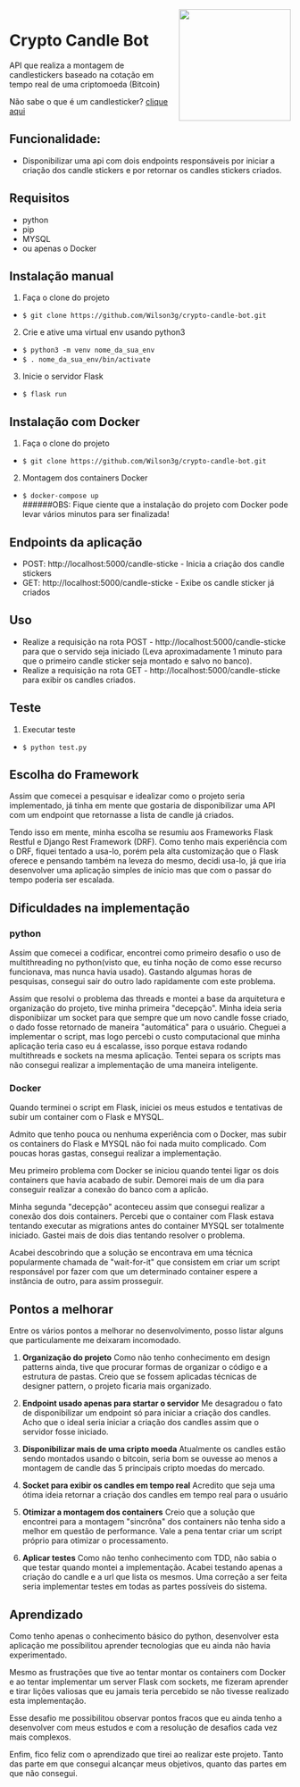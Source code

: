 <img src="https://www.pikpng.com/pngl/m/246-2466980_cryptocurrency-png-bitcoin-cloud-clipart.png" align="right" width="200"/>

# Crypto Candle Bot
API que realiza a montagem de candlestickers baseado na cotação em tempo real de uma criptomoeda (Bitcoin)

Não sabe o que é um candlesticker? <a href="https://pt.wikipedia.org/wiki/Candlestick">clique aqui</a>

## Funcionalidade:
- Disponibilizar uma api com dois endpoints responsáveis por iniciar a criação dos candle stickers e por retornar os candles stickers criados.<br>

## Requisitos

- python <br>
- pip <br>
- MYSQL <br>
- ou apenas o Docker <br>

## Instalação manual

1) Faça o clone do projeto<br>
- ```$ git clone https://github.com/Wilson3g/crypto-candle-bot.git```<br>

2) Crie e ative uma virtual env usando python3<br>
- ```$ python3 -m venv nome_da_sua_env```<br>
- ```$ . nome_da_sua_env/bin/activate```<br>

3) Inicie o servidor Flask
- ```$ flask run```<br>

## Instalação com Docker
1) Faça o clone do projeto<br>
- ```$ git clone https://github.com/Wilson3g/crypto-candle-bot.git```<br>

2) Montagem dos containers Docker<br>
- ```$ docker-compose up```<br>
######OBS: Fique ciente que a instalação do projeto com Docker pode levar vários minutos para ser finalizada!


## Endpoints da aplicação
- POST: http://localhost:5000/candle-sticke - Inicia a criação dos candle stickers
- GET: http://localhost:5000/candle-sticke - Exibe os candle sticker já criados

## Uso
- Realize a requisição na rota POST - http://localhost:5000/candle-sticke para que o servido seja iniciado (Leva aproximadamente 1 minuto para que o primeiro candle sticker seja montado e salvo no banco).
- Realize a requisição na rota GET - http://localhost:5000/candle-sticke para exibir os candles criados.

## Teste
1) Executar teste<br>
- ```$ python test.py```<br>

## Escolha do Framework
Assim que comecei a pesquisar e idealizar como o projeto seria implementado, já tinha em mente que gostaria de disponibilizar uma API com um endpoint que retornasse a lista de candle já criados.

Tendo isso em mente, minha escolha se resumiu aos Frameworks Flask Restful e Django Rest Framework (DRF). Como tenho mais experiência com o DRF, fiquei tentado a usa-lo, porém pela alta customização que o Flask oferece e pensando também na leveza do mesmo, decidi usa-lo, já que iria desenvolver uma aplicação simples de início mas que com o passar do tempo poderia ser escalada.

## Dificuldades na implementação

### python

Assim que comecei a codificar, encontrei como primeiro desafio o uso de multithreading no python(visto que, eu tinha noção de como esse recurso funcionava, mas nunca havia usado). Gastando algumas horas de pesquisas, consegui sair do outro lado rapidamente com este problema.

Assim que resolvi o problema das threads e montei a base da arquitetura e organização do projeto, tive minha primeira "decepção". Minha ideia seria disponibiizar um socket para que sempre que um novo candle fosse criado, o dado fosse retornado de maneira "automática" para o usuário. Cheguei a implementar o script, mas logo percebi o custo computacional que minha aplicação teria caso eu á escalasse, isso porque estava rodando multithreads e sockets na mesma aplicação. Tentei separa os scripts mas não consegui realizar a implementação de uma maneira inteligente.

### Docker
Quando terminei o script em Flask, iniciei os meus estudos e tentativas de subir um container com o Flask e MYSQL.

Admito que tenho pouca ou nenhuma experiência com o Docker, mas subir os containers do Flask e MYSQL não foi nada muito complicado. Com poucas horas gastas, consegui realizar a implementação.

Meu primeiro problema com Docker se iniciou quando tentei ligar os dois containers que havia acabado de subir. Demorei mais de um dia para conseguir realizar a conexão do banco com a aplicão. 

Minha segunda "decepção" aconteceu assim que consegui realizar a conexão dos dois containers. Percebi que o container com Flask estava tentando executar as migrations antes do container MYSQL ser totalmente iniciado. Gastei mais de dois dias tentando resolver o problema. 

Acabei descobrindo que a solução se encontrava em uma técnica popularmente chamada de "wait-for-it" que consistem em criar um script responsável por fazer com que um determinado container espere a instância de outro, para assim prosseguir.

## Pontos a melhorar

Entre os vários pontos a melhorar no desenvolvimento, posso listar alguns que particulamente me deixaram incomodado.

1) <b>Organização do projeto</b>
Como não tenho conhecimento em design patterns ainda, tive que procurar formas de organizar o código e a estrutura de pastas. Creio que se fossem aplicadas técnicas de designer pattern, o projeto ficaria mais organizado.

2) <b>Endpoint usado apenas para startar o servidor</b>
Me desagradou o fato de disponibilizar um endpoint só para iniciar a criação dos candles. Acho que o ideal seria iniciar a criação dos candles assim que o servidor fosse iniciado.

3) <b>Disponibilizar mais de uma cripto moeda</b>
Atualmente os candles estão sendo montados usando o bitcoin, seria bom se ouvesse ao menos a montagem de candle das 5 principais cripto moedas do mercado.

4) <b>Socket para exibir os candles em tempo real</b>
Acredito que seja uma ótima ideia retornar a criação dos candles em tempo real para o usuário

5) <b>Otimizar a montagem dos containers</b>
Creio que a solução que encontrei para a montagem "sincrôna" dos containers não tenha sido a melhor em questão de performance. Vale a pena tentar criar um script próprio para otimizar o processamento.

5) <b>Aplicar testes</b>
Como não tenho conhecimento com TDD, não sabia o que testar quando montei a implementação. Acabei testando apenas a criação do candle e a url que lista os mesmos. Uma correção a ser feita seria implementar testes em todas as partes possíveis do sistema.

## Aprendizado
Como tenho apenas o conhecimento básico do python, desenvolver esta aplicação me possíbilitou aprender tecnologias que eu ainda não havia experimentado. 

Mesmo as frustrações que tive ao tentar montar os containers com Docker e ao tentar implementar um server Flask com sockets, me fizeram aprender e tirar lições valiosas que eu jamais teria percebido se não tivesse realizado esta implementação. 

Esse desafio me possibilitou observar pontos fracos que eu ainda tenho a desenvolver com meus estudos e com a resolução de desafios cada vez mais complexos.

Enfim, fico feliz com o aprendizado que tirei ao realizar este projeto. Tanto das parte em que consegui alcançar meus objetivos, quanto das partes em que não consegui.